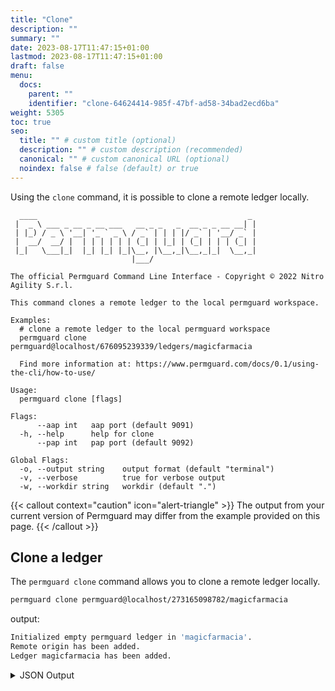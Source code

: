 ```yaml
---
title: "Clone"
description: ""
summary: ""
date: 2023-08-17T11:47:15+01:00
lastmod: 2023-08-17T11:47:15+01:00
draft: false
menu:
  docs:
    parent: ""
    identifier: "clone-64624414-985f-47bf-ad58-34bad2ecd6ba"
weight: 5305
toc: true
seo:
  title: "" # custom title (optional)
  description: "" # custom description (recommended)
  canonical: "" # custom canonical URL (optional)
  noindex: false # false (default) or true
---
```

Using the `clone` command, it is possible to clone a remote ledger locally.

```text
  ____                                               _
 |  _ \ ___ _ __ _ __ ___   __ _ _   _  __ _ _ __ __| |
 | |_) / _ \ '__| '_ ` _ \ / _` | | | |/ _` | '__/ _` |
 |  __/  __/ |  | | | | | | (_| | |_| | (_| | | | (_| |
 |_|   \___|_|  |_| |_| |_|\__, |\__,_|\__,_|_|  \__,_|
                           |___/

The official Permguard Command Line Interface - Copyright © 2022 Nitro Agility S.r.l.

This command clones a remote ledger to the local permguard workspace.

Examples:
  # clone a remote ledger to the local permguard workspace
  permguard clone permguard@localhost/676095239339/ledgers/magicfarmacia

  Find more information at: https://www.permguard.com/docs/0.1/using-the-cli/how-to-use/

Usage:
  permguard clone [flags]

Flags:
      --aap int   aap port (default 9091)
  -h, --help      help for clone
      --pap int   pap port (default 9092)

Global Flags:
  -o, --output string    output format (default "terminal")
  -v, --verbose          true for verbose output
  -w, --workdir string   workdir (default ".")
```

{{< callout context="caution" icon="alert-triangle" >}}
The output from your current version of Permguard may differ from the example provided on this page.
{{< /callout >}}

## Clone a ledger

The `permguard clone` command allows you to clone a remote ledger locally.

```bash
permguard clone permguard@localhost/273165098782/magicfarmacia
```

output:

```bash
Initialized empty permguard ledger in 'magicfarmacia'.
Remote origin has been added.
Ledger magicfarmacia has been added.
```

<details>
  <summary>
    JSON Output
  </summary>

```bash
permguard clone permguard@localhost/273165098782/magicfarmacia --output json
```

output:

```json
{
  "ledgers": [
    {
      "is_head": true,
      "ref": "refs/remotes/origin/676095239339/fd1ac44e4afa4fc4beec622494d3175a",
      "ledger_id": "fd1ac44e4afa4fc4beec622494d3175a",
      "ledger_uri": "origin/676095239339/branches"
    }
  ]
}
```

</details>
